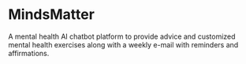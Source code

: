 # MindsMatter
 A mental health AI chatbot platform to provide advice and customized mental health exercises along with a weekly e-mail with reminders and affirmations.
